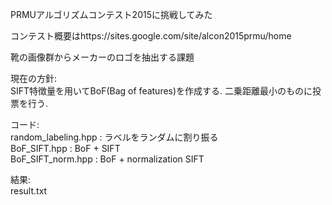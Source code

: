 PRMUアルゴリズムコンテスト2015に挑戦してみた

コンテスト概要はhttps://sites.google.com/site/alcon2015prmu/home

靴の画像群からメーカーのロゴを抽出する課題

現在の方針:  
    SIFT特徴量を用いてBoF(Bag of features)を作成する. 二乗距離最小のものに投票を行う.

コード:  
    random_labeling.hpp : ラベルをランダムに割り振る  
    BoF_SIFT.hpp : BoF + SIFT  
    BoF_SIFT_norm.hpp : BoF + normalization SIFT  

結果:  
    result.txt
    
